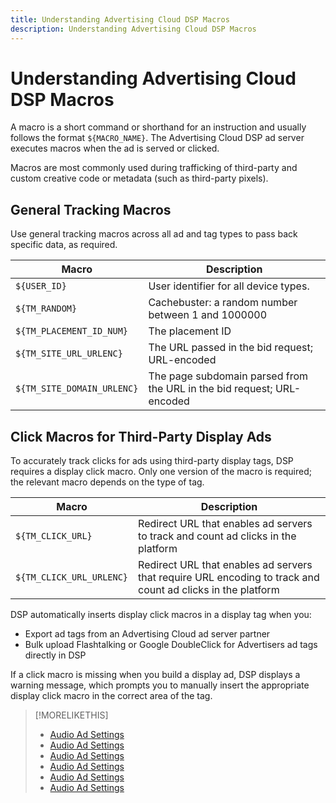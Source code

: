 ```yaml
---
title: Understanding Advertising Cloud DSP Macros
description: Understanding Advertising Cloud DSP Macros
---
```


# Understanding Advertising Cloud DSP Macros

A macro is a short command or shorthand for an instruction and usually follows the format ```${MACRO_NAME}```. The Advertising Cloud DSP ad server executes macros when the ad is served or clicked.

Macros are most commonly used during trafficking of third-party and custom creative code or metadata (such as third-party pixels).

## General Tracking Macros

Use general tracking macros across all ad and tag types to pass back specific data, as required.

| Macro | Description |
| --------------- | ---------------------- |
| ```${USER_ID}``` | User identifier for all device types. |
| ```${TM_RANDOM}``` | Cachebuster: a random number between 1 and 1000000 |
| ```${TM_PLACEMENT_ID_NUM}``` | The placement ID |
| ```${TM_SITE_URL_URLENC}``` | The URL passed in the bid request; URL-encoded |
| ```${TM_SITE_DOMAIN_URLENC}``` | The page subdomain parsed from the URL in the bid request; URL-encoded |

## Click Macros for Third-Party Display Ads

To accurately track clicks for ads using third-party display tags, DSP requires a display click macro. Only one version of the macro is required; the relevant macro depends on the type of tag.

| Macro | Description |
| --------------- | ---------------------- |
| ```${TM_CLICK_URL}``` | Redirect URL that enables ad servers to track and count ad clicks in the platform |
| ```${TM_CLICK_URL_URLENC}``` | Redirect URL that enables ad servers that require URL encoding to track and count ad clicks in the platform |

DSP automatically inserts display click macros in a display tag when you:

* Export ad tags from an Advertising Cloud ad server partner <!-- [Needs PM confirmation.] -->
* Bulk upload Flashtalking or Google DoubleClick for Advertisers ad tags directly in DSP

If a click macro is missing when you build a display ad, DSP displays a warning message, which prompts you to manually insert the appropriate display click macro in the correct area of the tag.

>[!MORELIKETHIS]
>
>* [Audio Ad Settings](/help/dsp/campaign-management/ads/ad-settings-audio.md)
>* [Audio Ad Settings](/help/dsp/campaign-management/ads/ad-settings-connected-tv.md)
>* [Audio Ad Settings](/help/dsp/campaign-management/ads/ad-settings-display.md)
>* [Audio Ad Settings](/help/dsp/campaign-management/ads/ad-settings-mobile.md)
>* [Audio Ad Settings](/help/dsp/campaign-management/ads/ad-settings-native.md)
>* [Audio Ad Settings](/help/dsp/campaign-management/ads/ad-settings-pre-roll.md)
